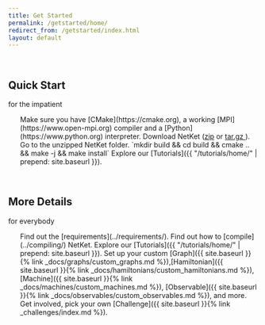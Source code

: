 ```yaml
---
title: Get Started
permalink: /getstarted/home/
redirect_from: /getstarted/index.html
layout: default
---
```

<br>
<div class="container">
  <div id="markdown-content-container">

<div class="row" >
  <div class="col-sm-5">
    <div class="jumbotron">
    <h2 class="text-center">Quick Start</h2>
    <div class="text-center">
    <p class="text-muted"> for the impatient</p>
    </div>
    </div>
  </div>
  <div class="col-sm-7">
    <ol class="list-group">
       <libullet class="list-group-item" markdown="span">Make sure you have [CMake](https://cmake.org), a working [MPI](https://www.open-mpi.org) compiler and a [Python](https://www.python.org) interpreter. </libullet>
       <libullet class="list-group-item">Download NetKet (<a href="{{site.latest_release.zip}}" download>zip</a> or <a href="{{site.latest_release.gz}}" download>tar.gz </a>).</libullet>
       <libullet class="list-group-item">Go to the unzipped NetKet folder.</libullet>
       <libullet class="list-group-item" markdown="span">`mkdir build && cd build && cmake .. && make -j && make install`</libullet>
       <libullet class="list-group-item" markdown="span">Explore our [Tutorials]({{ "/tutorials/home/" | prepend: site.baseurl }}).</libullet>
    </ol>
  </div>
</div>
<br>
<div class="row" >
  <div class="col-sm-5">
    <div class="jumbotron">
    <h2 class="text-center">More Details</h2>
    <div class="text-center">
    <p class="text-muted"> for everybody</p>
    </div>
    </div>
  </div>
  <div class="col-sm-7">
    <ol class="list-group">
       <libullet class="list-group-item" markdown="span">Find out the [requirements](../requirements/).</libullet>
       <libullet class="list-group-item" markdown="span">Find out how to [compile](../compiling/) NetKet.</libullet>
       <libullet class="list-group-item" markdown="span">Explore our [Tutorials]({{ "/tutorials/home/" | prepend: site.baseurl }}).</libullet>
       <libullet class="list-group-item" markdown="span">Set up your custom [Graph]({{ site.baseurl }}{% link _docs/graphs/custom_graphs.md %}),[Hamiltonian]({{ site.baseurl }}{% link _docs/hamiltonians/custom_hamiltonians.md %}),
       [Machine]({{ site.baseurl }}{% link _docs/machines/custom_machines.md %}), [Observable]({{ site.baseurl }}{% link _docs/observables/custom_observables.md %}), and more.</libullet>
       <libullet class="list-group-item" markdown="span">Get involved, pick your own [Challenge]({{ site.baseurl }}{% link _challenges/index.md %}).</libullet>
    </ol>
  </div>
</div>

</div>
</div>
